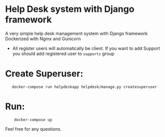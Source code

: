 # Help Desk system with Django framework
A very simple help desk management system with Django framework
Dockerized with Nginx and Gunicorn

* All register users will automatically be client. If you want to add Support you should add registered user to `supports` group

# Create Superuser:
       docker-compose run helpdeskapp helpdesk/manage.py createsuperuser

# Run:
        docker-compose up

Feel free for any questions.
